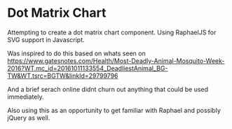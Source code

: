 # Dot Matrix Chart
Attempting to create a dot matrix chart component.
Using RaphaelJS for SVG support in Javascript.

Was inspired to do this based on whats seen on 
https://www.gatesnotes.com/Health/Most-Deadly-Animal-Mosquito-Week-2016?WT.mc_id=20161011133554_DeadliestAnimal_BG-TW&WT.tsrc=BGTW&linkId=29799796

And a brief serach online didnt churn out anything that could be used immediately.

Also using this as an opportunity to get familiar with Raphael and possibly jQuery as well.
